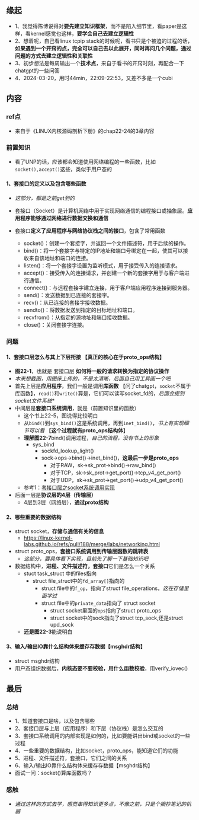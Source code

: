 ## 缘起

+ 1、我觉得陈博说得对**要先建立知识框架**，而不是陷入细节里，看paper是这样，看kernel感觉也这样，**要学会自己去建立逻辑性**
+ 2、想着呢，自己看linux tcpip stack的时候呢，看书只是个被迫的过程的话，**如果遇到一个开窍的点，完全可以自己去以此展开，同时再问几个问题，通过问题的方式去建立逻辑性和关联性**
+ 3、初步想法是每周输出一个**技术点**，来自于看书的开窍时刻，再配合一下chatgpt的一些问答
+ 4、2024-03-20，用时44min，22:09-22:53，又差不多是一个cubi

## 内容

### ref点

+ 来自于《LINUX内核源码剖析下册》的chap22-24的3章内容

### 前置知识

+ 看了UNP的话，应该都会知道使用网络编程的一些函数，比如`socket(),accept()`这些，类似于用户态的

#### 1、套接口的定义以及包含哪些函数

+ *这部分，都是之前get到的*

+ 套接口（Socket）是计算机网络中用于实现网络通信的编程接口或抽象层。**应用程序能够通过网络进行数据交换和通信**
+ 套接口**定义了应用程序与网络协议栈之间的接口**，包含了常用函数
  + socket()：创建一个套接字，并返回一个文件描述符，用于后续的操作。
  + bind()：将一个套接字与特定的IP地址和端口号绑定在一起，使其可以接收来自该地址和端口的连接。
  + listen()：将一个套接字设置为监听模式，用于接受传入的连接请求。
  + accept()：接受传入的连接请求，并创建一个新的套接字用于与客户端进行通信。
  + connect()：与远程套接字建立连接，用于客户端应用程序连接到服务器。
  + send()：发送数据到已连接的套接字。
  + recv()：从已连接的套接字接收数据。
  + sendto()：将数据发送到指定的目标地址和端口。
  + recvfrom()：从指定的源地址和端口接收数据。
  + close()：关闭套接字连接。

### 问题

#### 1、套接口层怎么与其上下层衔接   【真正的核心在于proto_ops结构】

+ **图22-1**，也就是 套接口层 **如何将一般的请求转换为指定的协议操作**
+ *本来想截图，用图床上传的，不是太清晰，后面自己用工具画一个吧*
+ 首先上层是**应用程序**，我们一般是调用**库函数** 【问了chatgpt，`socket`不属于库函数】，`read()`和`write()`算是，它们可以读写socket_fd的，*后面会提到socket文件系统**
+ 中间层是**套接口系统调用**，就是（前置知识里的函数）
  + 这个书上22-5，图说得比较明白
  + 从`bind()`到`sys_bind()`这是系统调用，再到`inet_bind()`，*书上有实现细节可以看*  【**这个过程就有proto_ops结构体**】
  + **理解图22-7**bind()调用过程，*自己的流程，没有书上的形象*
    + sys_bind
      + sockfd_lookup_light()
      + sock->ops->bind()->inet_bind()，**这最后一步是proto_ops**
        + 对于RAW，sk->sk_prot->bind()->raw_bind()
        + 对于TCP，sk->sk_prot->get_port()->tcp_v4_get_port()
        + 对于UDP，sk->sk_prot->get_port()->udp_v4_get_port()
  + 参考1：[套接口层之socket系统调用实现](https://blog.csdn.net/xiaoyu_750516366/article/details/83212686)
+ 后面一层是**协议层的4层（传输层）**
  + 4层到3层（网络层），**通过proto结构**

#### 2、哪些重要的数据结构

+ struct socket，**存储与通信有关的信息**
  + https://linux-kernel-labs.github.io/refs/pull/188/merge/labs/networking.html
+ struct proto_ops，**套接口系统调用到传输层函数的跳转表**
  + *这部分，要具体看下实现，目前先了解一下基础知识吧*
+ 数据结构中，**进程、文件描述符，套接口**它们是怎么一个关系
  + stuct task_struct 中的files指向
    + struct file_struct中的`fd_array[]`指向的
      + struct file中的`f_op`，指向了struct file_operations，*这在存储里面学过*
      + struct file中的`private_data`指向了 struct socket
        + struct socket里面的`ops`指向了struct proto_ops
        + struct socket中的sock指向了struct tcp_sock,还是struct upd_sock
  + **还是图22-3**能说明白

#### 3、输入/输出IO靠什么结构体来缓存存数据【msghdr结构】

+ struct msghdr结构
+ 用户态组织数据后，**内核态要不要校验，用什么函数校验**，用verify_iovec()

## 最后

### 总结

+ 1、知道套接口是啥，以及包含哪些
+ 2、套接口层与上层（应用程序）和下层（协议栈）是怎么交互的
+ 3、套接口系统调用的内部实现是如何的，比如要能讲出bind或socket的一些过程
+ 4、一些重要的数据结构，比如socket，proto_ops，能知道它们的功能
+ 5、进程、文件描述符，套接口，它们之间的关系
+ 6、输入/输出IO靠什么结构体来缓存存数据【msghdr结构】
+ 面试一问：socket()算库函数吗？

### 感触

+ *通过这样的方式去学，感觉串得知识更多点，不像之前，只是个摘抄笔记的机器*